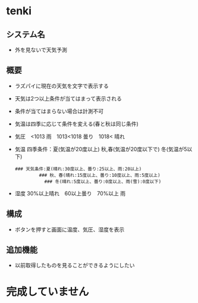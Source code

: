 # tenki

## システム名
* 外を見ないで天気予測
## 概要
*  ラズパイに現在の天気を文字で表示する

* 天気は2つ以上条件が当てはまって表示される
* 条件が当てはまらない場合は計測不可
* 気温は四季に応じて条件を変える(春と秋は同じ条件)


* 気圧　<1013 雨　1013<1018 曇り　1018< 晴れ

* 気温  四季条件：夏(気温が20度以上) 秋,春(気温が20度以下で) 冬(気温が5以下)
      
      ### 天気条件:夏(晴れ:30度以上、曇り:25以上、雨:20以上)
      		   ### 秋、春(晴れ:15度以上、曇り:10度以上、雨:5度以上)
		         ### 冬(晴れ:5度以上、曇り:0度以上、雨(雪):0度以下)

* 湿度  30%以上晴れ　60以上曇り　70%以上 雨



## 構成
* ボタンを押すと画面に温度、気圧、湿度を表示
## 追加機能
* 以前取得したものを見ることができるようにしたい

# 完成していません
